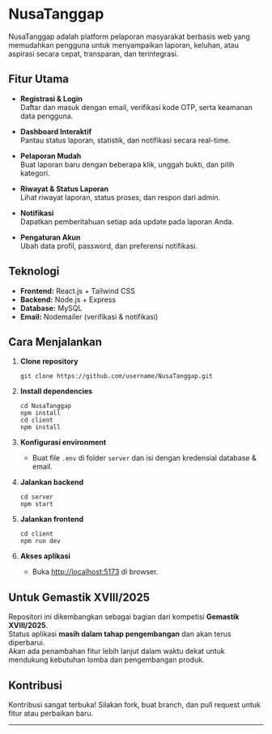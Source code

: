 # NusaTanggap

NusaTanggap adalah platform pelaporan masyarakat berbasis web yang memudahkan pengguna untuk menyampaikan laporan, keluhan, atau aspirasi secara cepat, transparan, dan terintegrasi.

## Fitur Utama

- **Registrasi & Login**  
  Daftar dan masuk dengan email, verifikasi kode OTP, serta keamanan data pengguna.

- **Dashboard Interaktif**  
  Pantau status laporan, statistik, dan notifikasi secara real-time.

- **Pelaporan Mudah**  
  Buat laporan baru dengan beberapa klik, unggah bukti, dan pilih kategori.

- **Riwayat & Status Laporan**  
  Lihat riwayat laporan, status proses, dan respon dari admin.

- **Notifikasi**  
  Dapatkan pemberitahuan setiap ada update pada laporan Anda.

- **Pengaturan Akun**  
  Ubah data profil, password, dan preferensi notifikasi.

## Teknologi

- **Frontend:** React.js + Tailwind CSS
- **Backend:** Node.js + Express
- **Database:** MySQL
- **Email:** Nodemailer (verifikasi & notifikasi)

## Cara Menjalankan

1. **Clone repository**
   ```
   git clone https://github.com/username/NusaTanggap.git
   ```

2. **Install dependencies**
   ```
   cd NusaTanggap
   npm install
   cd client
   npm install
   ```

3. **Konfigurasi environment**
   - Buat file `.env` di folder `server` dan isi dengan kredensial database & email.

4. **Jalankan backend**
   ```
   cd server
   npm start
   ```

5. **Jalankan frontend**
   ```
   cd client
   npm run dev
   ```

6. **Akses aplikasi**
   - Buka [http://localhost:5173](http://localhost:5173) di browser.

## Untuk Gemastik XVIII/2025

Repositori ini dikembangkan sebagai bagian dari kompetisi **Gemastik XVIII/2025**.  
Status aplikasi **masih dalam tahap pengembangan** dan akan terus diperbarui.  
Akan ada penambahan fitur lebih lanjut dalam waktu dekat untuk mendukung kebutuhan lomba dan pengembangan produk.

## Kontribusi

Kontribusi sangat terbuka! Silakan fork, buat branch, dan pull request untuk fitur atau perbaikan baru.

---

